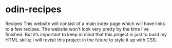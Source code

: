 # odin-recipes
Recipes 
This website will consist of a main index page which will have links to a few recipes. The website won’t look very pretty by the time I’ve finished. But it’s important to keep in mind that this project is just to build my HTML skills; I will revisit this project in the future to style it up with CSS.
